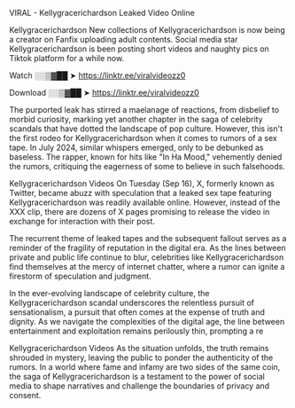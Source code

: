 VIRAL - Kellygracerichardson Leaked Video Online

Kellygracerichardson New collections of Kellygracerichardson is now being a creator on Fanfix uploading adult contents. Social media star Kellygracerichardson is been posting short videos and naughty pics on Tiktok platform for a while now.

Watch ░░▒▓██ ➤ https://linktr.ee/viralvideozz0

Download ░░▒▓██ ➤ https://linktr.ee/viralvideozz0

The purported leak has stirred a maelanage of reactions, from disbelief to morbid curiosity, marking yet another chapter in the saga of celebrity scandals that have dotted the landscape of pop culture. However, this isn't the first rodeo for Kellygracerichardson when it comes to rumors of a sex tape. In July 2024, similar whispers emerged, only to be debunked as baseless. The rapper, known for hits like "In Ha Mood," vehemently denied the rumors, critiquing the eagerness of some to believe in such falsehoods.

Kellygracerichardson Videos
On Tuesday (Sep 16), X, formerly known as Twitter, became abuzz with speculation that a leaked sex tape featuring Kellygracerichardson was readily available online. However, instead of the XXX clip, there are dozens of X pages promising to release the video in exchange for interaction with their post.

The recurrent theme of leaked tapes and the subsequent fallout serves as a reminder of the fragility of reputation in the digital era. As the lines between private and public life continue to blur, celebrities like Kellygracerichardson find themselves at the mercy of internet chatter, where a rumor can ignite a firestorm of speculation and judgment.

In the ever-evolving landscape of celebrity culture, the Kellygracerichardson scandal underscores the relentless pursuit of sensationalism, a pursuit that often comes at the expense of truth and dignity. As we navigate the complexities of the digital age, the line between entertainment and exploitation remains perilously thin, prompting a re

Kellygracerichardson Videos
As the situation unfolds, the truth remains shrouded in mystery, leaving the public to ponder the authenticity of the rumors. In a world where fame and infamy are two sides of the same coin, the saga of Kellygracerichardson is a testament to the power of social media to shape narratives and challenge the boundaries of privacy and consent.